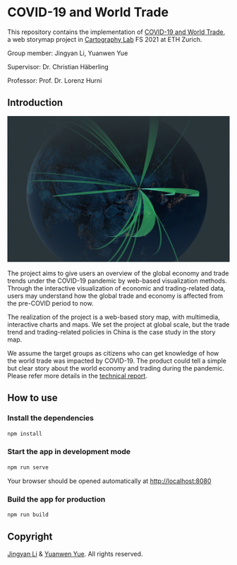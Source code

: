 # COVID-19 and World Trade

This repository contains the implementation of [COVID-19 and World Trade](https://covid-trade.github.io/), a web storymap project in [Cartography Lab](http://www.vvz.ethz.ch/Vorlesungsverzeichnis/lerneinheit.view?semkez=2021S&ansicht=ALLE&lerneinheitId=149343&lang=en) FS 2021 at ETH Zurich.

Group member: Jingyan Li, Yuanwen Yue

Supervisor: Dr. Christian Häberling

Professor: Prof. Dr. Lorenz Hurni

## Introduction

![Teaser Image](https://github.com/ywyue/CartoLab/blob/main/teaser.PNG)

The project aims to give users an overview of the global economy and trade trends under the COVID-19 pandemic by web-based visualization methods. Through the interactive visualization of economic and trading-related data, users may understand how the global trade and economy is affected from the pre-COVID period to now.

The realization of the project is a web-based story map, with multimedia, interactive charts and maps. We set the project at global scale, but the trade trend and trading-related policies in China is the case study in the story map.

We assume the target groups as citizens who can get knowledge of how the world trade was impacted by COVID-19. The product could tell a simple but clear story about the world economy and trading during the pandemic. Please refer more details in the [technical report](https://github.com/ywyue/CartoLab/blob/main/CartoLab_Report.pdf).

## How to use

### Install the dependencies
```bash
npm install
```

### Start the app in development mode
```bash
npm run serve
```
Your browser should be opened automatically at [http://localhost:8080](http://localhost:8080)

### Build the app for production
```bash
npm run build
```

## Copyright

[Jingyan Li](mailto:jingyli@ethz.ch) & [Yuanwen Yue](mailto:yuayue@ethz.ch). All rights reserved.

